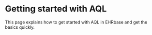 # Getting started with AQL

This page explains how to get started with AQL in EHRbase and get the basics quickly.

